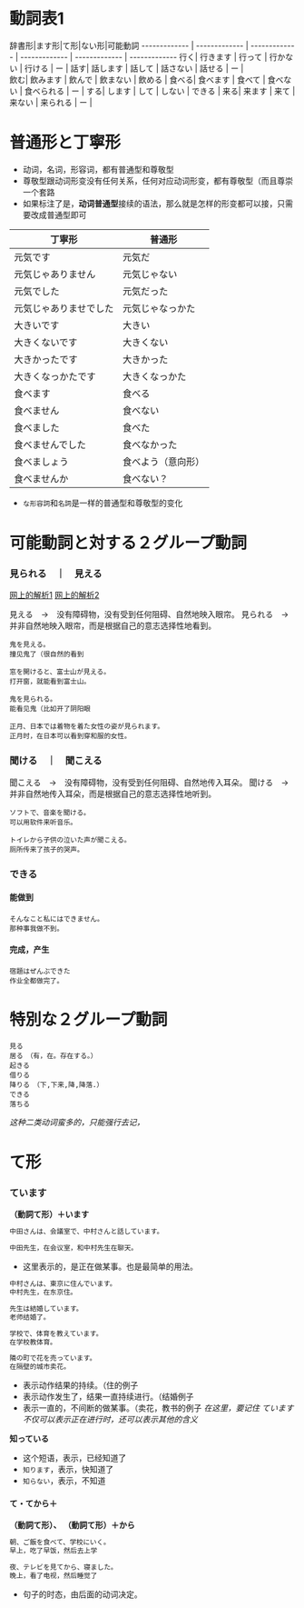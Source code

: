# 動詞表1

辞書形|ます形|て形|ない形|可能動詞
------------- | -------------  | -------------  | -------------  | -------------  | ------------- 
行く|  行きます | 行って  | 行かない  | 行ける  | ー  |
話す|  話します | 話して  | 話さない  | 話せる  | ー  |  
飲む|  飲みます |  飲んで  | 飲まない  | 飲める  |
食べる|  食べます | 食べて | 食べない  | 食べられる  | ー  |
する|  します | して  | しない  | できる  |
来る|  来ます | 来て  | 来ない  | 来られる  | ー  |

# 普通形と丁寧形

- 动词，名词，形容词，都有普通型和尊敬型
- 尊敬型跟动词形变没有任何关系，任何对应动词形变，都有尊敬型（而且尊崇一个套路
- 如果标注了是，**动词普通型**接续的语法，那么就是怎样的形变都可以接，只需要改成普通型即可

丁寧形|普通形|
------------- | -------------  | 
元気です|  元気だ | 
元気じゃありません|  元気じゃない |  
元気でした|  元気だった | 
元気じゃありませでした|  元気じゃなっかた |
大きいです|  大きい | 
大きくないです|  大きくない |  
大きかったです|  大きかった | 
大きくなっかたです|  大きくなっかた |
食べます|  食べる | 
食べません|  食べない |  
食べました|  食べた | 
食べませんでした|  食べなかった |
食べましょう|  食べよう（意向形） | 
食べませんか|  食べない？ |

 - ```な形容詞```和```名詞```是一样的普通型和尊敬型的变化

# 可能動詞と対する２グループ動詞

### 見られる　｜　見える
[网上的解析1](https://www.sohu.com/a/300352973_696863)
[网上的解析2](https://jp.hjenglish.com/new/p120478/)

見える　→　没有障碍物，没有受到任何阻碍、自然地映入眼帘。
見られる　→　并非自然地映入眼帘，而是根据自己的意志选择性地看到。

```
鬼を見える。
撞见鬼了（很自然的看到

窓を開けると、富士山が見える。
打开窗，就能看到富士山。

鬼を見られる。
能看见鬼（比如开了阴阳眼

正月、日本では着物を着た女性の姿が見られます。
正月时，在日本可以看到穿和服的女性。
```

### 聞ける　｜　聞こえる

聞こえる　→　没有障碍物，没有受到任何阻碍、自然地传入耳朵。
聞ける　→　并非自然地传入耳朵，而是根据自己的意志选择性地听到。


```
ソフトで、音楽を聞ける。
可以用软件来听音乐。

トイレから子供の泣いた声が聞こえる。
厕所传来了孩子的哭声。
```

### できる

#### 能做到
```
そんなこと私にはできません。
那种事我做不到。
```

#### 完成，产生
```
宿題はぜんぶできた
作业全都做完了。
```


# 特別な２グループ動詞
```
見る
居る　（有，在。存在する。）
起きる
借りる
降りる　（下,下来,降,降落.）
できる
落ちる
```
*这种二类动词蛮多的，只能强行去记，*



# て形

### ています

**（動詞て形）＋います**
```markdown
中田さんは、会議室で、中村さんと話しています。

中田先生，在会议室，和中村先生在聊天。
```
- 这里表示的，是正在做某事。也是最简单的用法。

```markdown
中村さんは、東京に住んでいます。
中村先生，在东京住。

先生は結婚しています。
老师结婚了。

学校で、体育を教えています。
在学校教体育。

隣の町で花を売っています。
在隔壁的城市卖花。
```
- 表示动作结果的持续。（住的例子
- 表示动作发生了，结果一直持续进行。（结婚例子
- 表示一直的，不间断的做某事。（卖花，教书的例子
*在这里，要记住 ています 不仅可以表示正在进行时，还可以表示其他的含义*

**知っている**
- 这个短语，表示，已经知道了
- ```知ります```，表示，快知道了
- ```知らない```，表示，不知道

#### て・てから＋

**（動詞て形）、**
**（動詞て形）＋から**

```markdown
朝、ご飯を食べて、学校にいく。
早上，吃了早饭，然后去上学

夜、テレビを見てから、寝ました。
晚上，看了电视，然后睡觉了
```
- 句子的时态，由后面的动词决定。

